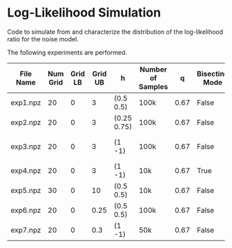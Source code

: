 # Log-Likelihood Simulation
Code to simulate from and characterize the distribution of the log-likelihood ratio for the noise model.

The following experiments are performed.

| File Name | Num Grid | Grid LB | Grid UB | h           | Number of Samples | q    | Bisecting Mode | Analytical Solver | Number of CPU | Notes |
| --------- | -------- | ------- | ------- | ------------| ----------------- | ---- | -------------- | ----------------- | ------------- | ----- |
| exp1.npz  | 20       | 0       | 3       | (0.5 0.5)   | 100k              | 0.67 | False          | True              | 12            |       |
| exp2.npz  | 20       | 0       | 3       | (0.25 0.75) | 100k              | 0.67 | False          | False             | 12            |       |
| exp3.npz  | 20       | 0       | 3       | (1 -1)      | 100k              | 0.67 | False          | True              | 12            | INVALID...only valid for true mu=0.       |
| exp4.npz  | 20       | 0       | 3       | (1 -1)      | 10k               | 0.67 | True           | False             | 8             |       |
| exp5.npz  | 30       | 0       | 10      | (0.5 0.5)   | 10k               | 0.67 | False          | False             | 12            |       |
| exp6.npz  | 20       | 0       | 0.25    | (0.5 0.5)   | 100k              | 0.67 | False          | True              | 12            | Saved as exp1_point25.npz      |
| exp7.npz  | 20       | 0       | 0.3    | (1 -1)   | 50k               | 0.67 | False          | True              | 12            |       |